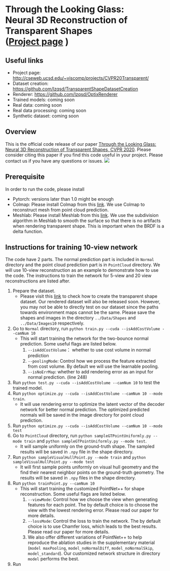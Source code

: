 # Through the Looking Glass: <br> Neural 3D Reconstruction of Transparent Shapes <br> ([Project page](http://cseweb.ucsd.edu/~viscomp/projects/CVPR20Transparent/) )

## Useful links
* Project page: http://cseweb.ucsd.edu/~viscomp/projects/CVPR20Transparent/
* Dataset creation: https://github.com/lzqsd/TransparentShapeDatasetCreation
* Renderer: https://github.com/lzqsd/OptixRenderer
* Trained models: coming soon
* Real data: coming soon
* Real data processing: coming soon
* Synthetic dataset: coming soon

## Overview
This is the official code release of our paper [Through the Looking Glass: Neural 3D Reconstruction of Transparent Shapes, CVPR 2020](https://arxiv.org/abs/2004.10904). Please consider citing this paper if you find this code useful in your project. Please contact us if you have any questions or issues. 
![](http://cseweb.ucsd.edu/~viscomp/projects/CVPR20Transparent/github/TransShape.gif)

## Prerequisite
In order to run the code, please install
* Pytorch: versions later than 1.0 might be enough
* Colmap: Please install Colmap from this [link](https://colmap.github.io/). We use Colmap to reconstruct mesh from point cloud prediction. 
* Meshlab: Please install Meshlab from this [link](https://www.meshlab.net/). We use the subdivision algorithm in Meshlab to smooth the surface so that there is no artifacts when rendering transparent shape. This is important when the BRDF is a delta function. 

## Instructions for training 10-view network
The code have 2 parts. The normal prediction part is included in `Normal` directory and the point cloud prediction part is in `PointCloud` directory. We will use 10-view reconstruction as an example to demonstrate how to use the code. The instructions to train the network for 5-view and 20 view reconstructions are listed after.
1. Prepare the dataset.
    * Please visit this [link](https://github.com/lzqsd/TransparentShapeDatasetCreation) to check how to create the transparent shape dataset. Our rendered dataset will also be released soon. However, you may not be able to directly test on our dataset since the paths towards environment maps cannot be the same. Please save the shapes and images in the directory `../Data/Shapes` and `../Data/Images10` respectively.
2. Go to `Normal` directory, run `python train.py --cuda --isAddCostVolume --camNum 10`
   * This will start training the network for the two-bounce normal prediction. Some useful flags are listed below.
      1. `--isAddCostVolume`： whether to use cost volume in normal prediction
      2. `--poolingMode`: Control how we process the feature extracted from cost volume. By default we will use the learnable pooling. 
      3. `--isNoErrMap`: whether to add rendering error as an input for normal prediction. (line 248)
3. Run `python test.py --cuda --isAddCostVolume --camNum 10` to test the trained model. 
4. Run `python optimize.py --cuda --isAddCostVolume --camNum 10 --mode train`.
   * It will use rendering error to optimize the latent vector of the decoder network for better normal prediction. The optimized predicted normals will be saved in the image directory for point cloud prediction. 
5. Run `python optimize.py --cuda --isAddCostVolume --camNum 10 --mode test`
6. Go to `PointCloud` directory, run `python sampleGTPointUniformly.py --mode train` and `python sampleGTPointUniformly.py --mode test`.
   * It will sample uniformly on the ground-truth shape. The sampled results will be saved in `.npy` file in the shape directory. 
7. Run `python sampleVisualHullPoint.py --mode train` and `python sampleVisualHullPoint.py --mode test`
   * It will first sample points uniformly on visual hull geometry and the find their nearest neighbor points on the ground-truth geometry. The results will be saved in `.npy` files in the shape directory. 
8. Run `python trainPoint.py --camNum 10`
   * This will start training the customized PointNet++ for shape reconstruction. Some useful flags are listed below.
      1. `--viewMode`: Control how we choose the view when generating features for each point. The by default choice is to choose the view with the lowest rendering error. Please read our paper for more details.
      2. `--lossMode`: Control the loss to train the network. The by default choice is to use Chamfer loss, which leads to the best results. Please read our paper for more details. 
      3. We also offer different variations of PointNet++ to help reproduce the ablation studies in the supplementary material (`model maxPooling`, `model_noNormalDiff`, `model_noNormalSkip`, `model_standard`). Our customized network structure in directory `model` performs the best. 
9. Run 
